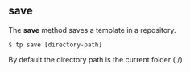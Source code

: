 ## save

The **save** method saves a template in a repository. 

```command
$ tp save [directory-path]
```

By default the directory path is the current folder (./)
